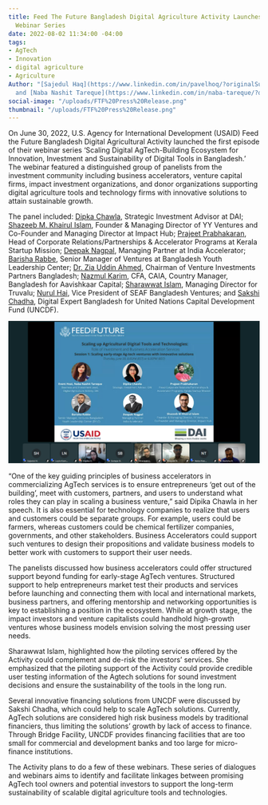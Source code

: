 ```yaml
---
title: Feed The Future Bangladesh Digital Agriculture Activity Launches an Invest
  Webinar Series
date: 2022-08-02 11:34:00 -04:00
tags:
- AgTech
- Innovation
- digital agriculture
- Agriculture
Author: "[Sajedul Haq](https://www.linkedin.com/in/pavelhoq/?originalSubdomain=bd)
  and [Naba Nashit Tareque](https://www.linkedin.com/in/naba-tareque/?originalSubdomain=bd)"
social-image: "/uploads/FTF%20Press%20Release.png"
thumbnail: "/uploads/FTF%20Press%20Release.png"
---
```


On June 30, 2022, U.S. Agency for International Development (USAID) Feed the Future Bangladesh Digital Agricultural Activity launched the first episode of their webinar series ‘Scaling Digital AgTech-Building Ecosystem for Innovation, Investment and Sustainability of Digital Tools in Bangladesh.’ The webinar featured a distinguished group of panelists from the investment community including business accelerators, venture capital firms, impact investment organizations, and donor organizations supporting digital agriculture tools and technology firms with innovative solutions to attain sustainable growth. 

The panel included: [Dipka Chawla](https://www.linkedin.com/in/dipikachawla/), Strategic Investment Advisor at DAI; [Shazeeb M. Khairul Islam](https://www.linkedin.com/in/shazeebislam/?originalSubdomain=bd), Founder & Managing Director of YY Ventures and Co-Founder and Managing Director at Impact Hub; [Prajeet Prabhakaran](https://www.linkedin.com/in/prajeet-prabhakaran-495b8049/?originalSubdomain=in), Head of Corporate Relations/Partnerships & Accelerator Programs at Kerala Startup Mission; [Deepak Nagpal](https://www.linkedin.com/in/deepakn/?originalSubdomain=in), Managing Partner at India Accelerator; [Barisha Rabbe](https://www.linkedin.com/in/barisha-rabbe-b07402120/?originalSubdomain=bd), Senior Manager of Ventures at Bangladesh Youth Leadership Center; [Dr. Zia Uddin Ahmed](https://www.vipbamc.com/about/board-of-directors/RADUQcf5EL6qBT7V4nycxXT8ctrLXuMayW1QAFgJoQc), Chairman of Venture Investments Partners Bangladesh; [Nazmul Karim](https://www.linkedin.com/in/nazmul-karim-cfa-37148a13/), CFA, CAIA, Country Manager, Bangladesh for Aavishkaar Capital; [Sharawwat Islam](https://truvalu-group.com/about-truvalu/), Managing Director for Truvalu; [Nurul Hai](https://www.seaf.com/team/nurul-hai/), Vice President of SEAF Bangladesh Ventures; and [Sakshi Chadha](https://www.linkedin.com/in/sakshichadha/?original_referer=https%3A%2F%2Fwww%2Egoogle%2Ecom%2F&originalSubdomain=in), Digital Expert Bangladesh for United Nations Capital Development Fund (UNCDF).

![Screenshot FTF.png](/uploads/Screenshot%20FTF.png)

<!--more-->

“One of the key guiding principles of business accelerators in commercializing AgTech services is to ensure entrepreneurs ‘get out of the building’, meet with customers, partners, and users to understand what roles they can play in scaling a business venture,” said Dipika Chawla in her speech. It is also essential for technology companies to realize that users and customers could be separate groups. For example, users could be farmers, whereas customers could be chemical fertilizer companies, governments, and other stakeholders. Business Accelerators could support such ventures to design their propositions and validate business models to better work with customers to support their user needs.

The panelists discussed how business accelerators could offer structured support beyond funding for early-stage AgTech ventures. Structured support to help entrepreneurs market test their products and services before launching and connecting them with local and international markets, business partners, and offering mentorship and networking opportunities is key to establishing a position in the ecosystem. While at growth stage, the impact investors and venture capitalists could handhold high-growth ventures whose business models envision solving the most pressing user needs.

Sharawwat Islam, highlighted how the piloting services offered by the Activity could complement and de-risk the investors’ services. She emphasized that the piloting support of the Activity could provide credible user testing information of the Agtech solutions for sound investment decisions and ensure the sustainability of the tools in the long run.

Several innovative financing solutions from UNCDF were discussed by Sakshi Chadha, which could help to scale AgTech solutions. Currently, AgTech solutions are considered high risk business models by traditional financiers, thus limiting the solutions’ growth by lack of access to finance. Through Bridge Facility, UNCDF provides financing facilities that are too small for commercial and development banks and too large for micro-finance institutions.

The Activity plans to do a few of these webinars. These series of dialogues and webinars aims to identify and facilitate linkages between promising AgTech tool owners and potential investors to support the long-term sustainability of scalable digital agriculture tools and technologies. 